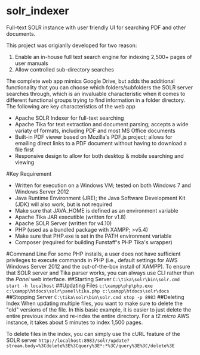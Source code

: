 solr_indexer
============

Full-text SOLR instance with user friendly UI for searching PDF and other documents.

This project was origianlly developed for two reason:

 1. Enable an in-house full text search engine for indexing 2,500+ pages of user manuals
 2. Allow controlled sub-directory searches

The complete web app mimics Google Drive, but adds the additional functionality that you can choose which folders/subfolders the SOLR server searches through, which is an invaluable characteristic when it comes to different functional groups trying to find information in a folder directory.  The following are key characteristics of the web app

 - Apache SOLR Indexer for full-text searching
 - Apache Tika for text extraction and document parsing; accepts a wide variaty of formats, including PDF and most MS Office documents
 - Built-in PDF viewer based on Mozilla's PDF.js project; allows for emailing direct links to a PDF document without having to download a file first
 - Responsive design to allow for both desktop & mobile searching and viewing

#Key Requirement
 - Written for execution on a Windows VM; tested on both Windows 7 and Windows Server 2012
 - Java Runtime Environment (JRE); the Java Software Development Kit (JDK) will also work, but is not required
  - Make sure that JAVA_HOME is defined as an environment variable
 - Apache Tika JAR executible (written for v1.8)
 - Apache SOLR Server (written for v4.10)
 - PHP (used as a bundled package with XAMPP; >v5.4)
  - Make sure that PHP.exe is set in the PATH environment variable
 - Composer (required for building Funstaff's PHP Tika's wrapper)

#Command Line
For some PHP installs, a user does not have sufficient privileges to execute commands in PHP (i.e., default settings for AWS Windows Server 2012 and the out-of-the-box install of XAMPP).  To ensure that SOLR server and Tika parser works, you can always use CLI rather than the *Panel* web interface.
##Starting Server
`C:\tika\solr\bin\solr.cmd start -h localhost`
##Updating Files
`c:\xampp\php\php.exe c:\xampp\htdocs\solr\panel\tika.php c:\xampp\htdocs\solr\docs`
##Stopping Server
`C:\tika\solr\bin\solr.cmd stop -p 8983`
##Deleting Index
When updating multiple files, you want to make sure to delete the "old" versions of the file.  In this basic example, it is easier to just delete the entire previous index and re-index the entire directory.  For a *t2.micro* AWS instance, it takes about 5 minutes to index 1,500 pages.

To delete files in the index, you can simply use the cURL feature of the SOLR server
`http://localhost:8983/solr/update?stream.body=%3Cdelete%3E%3Cquery%3E*:*%3C/query%3E%3C/delete%3E`
